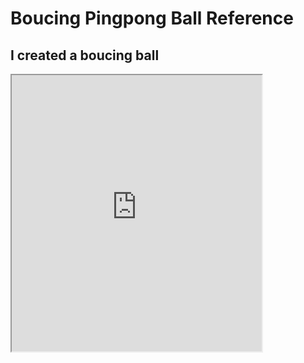 # Boucing Pingpong Ball Reference

## I created a boucing ball

<iframe width=400 height=442 src="https://editor.p5js.org/annabelle131/full/faqf9-zrJ"></iframe>
